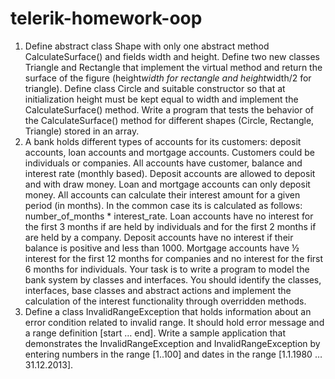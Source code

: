 # telerik-homework-oop
1. Define abstract class Shape with only one abstract method CalculateSurface() and fields width and height. Define two new classes Triangle and Rectangle that implement the virtual method and return the surface of the figure (height*width for rectangle and height*width/2 for triangle). Define class Circle and suitable constructor so that at initialization height must be kept equal to width and implement the CalculateSurface() method. Write a program that tests the behavior of  the CalculateSurface() method for different shapes (Circle, Rectangle, Triangle) stored in an array.
2. A bank holds different types of accounts for its customers: deposit accounts, loan accounts and mortgage accounts. Customers could be individuals or companies.
	All accounts have customer, balance and interest rate (monthly based). Deposit accounts are allowed to deposit and with draw money. Loan and mortgage accounts can only deposit money.
All accounts can calculate their interest amount for a given period (in months). In the common case its is calculated as follows: number_of_months * interest_rate.
Loan accounts have no interest for the first 3 months if are held by individuals and for the first 2 months if are held by a company.
Deposit accounts have no interest if their balance is positive and less than 1000.
Mortgage accounts have ½ interest for the first 12 months for companies and no interest for the first 6 months for individuals.
Your task is to write a program to model the bank system by classes and interfaces. You should identify the classes, interfaces, base classes and abstract actions and implement the calculation of the interest functionality through overridden methods.
3. Define a class InvalidRangeException<T> that holds information about an error condition related to invalid range. It should hold error message and a range definition [start … end].
Write a sample application that demonstrates the InvalidRangeException<int> and InvalidRangeException<DateTime> by entering numbers in the range [1..100] and dates in the range [1.1.1980 … 31.12.2013].
